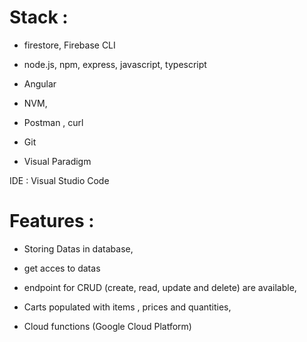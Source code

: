 # Stack :

- firestore, Firebase CLI

- node.js, npm, express, javascript, typescript

- Angular

- NVM,

- Postman , curl

- Git

- Visual Paradigm



IDE : Visual Studio Code


# Features :

- Storing Datas in database,

- get acces to datas

- endpoint for CRUD (create, read, update and delete) are available,

- Carts populated with items , prices and quantities,

- Cloud functions (Google Cloud Platform)
